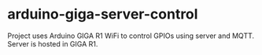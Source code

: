 # arduino-giga-server-control

Project uses Arduino GIGA R1 WiFi to control GPIOs using server and MQTT. 
Server is hosted in GIGA R1.
